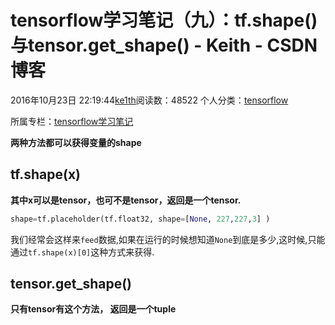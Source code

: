 # tensorflow学习笔记（九）：tf.shape()与tensor.get_shape() - Keith - CSDN博客





2016年10月23日 22:19:44[ke1th](https://me.csdn.net/u012436149)阅读数：48522
个人分类：[tensorflow](https://blog.csdn.net/u012436149/article/category/6461700)

所属专栏：[tensorflow学习笔记](https://blog.csdn.net/column/details/13300.html)









**两种方法都可以获得变量的shape**

## tf.shape(x)

**其中x可以是tensor，也可不是tensor，返回是一个tensor.**

```python
shape=tf.placeholder(tf.float32, shape=[None, 227,227,3] )
```

我们经常会这样来`feed`数据,如果在运行的时候想知道`None`到底是多少,这时候,只能通过`tf.shape(x)[0]`这种方式来获得.

## tensor.get_shape()

**只有tensor有这个方法， 返回是一个tuple**



